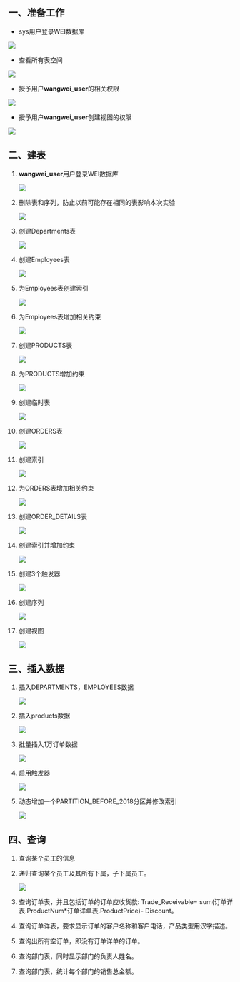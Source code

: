 

## 一、准备工作

- sys用户登录WEI数据库

![](https://raw.githubusercontent.com/GoToThePast/oracle/master/test4/%E7%99%BB%E5%BD%95sys.png)

- 查看所有表空间

![](https://raw.githubusercontent.com/GoToThePast/oracle/master/test4/查看表空间.png)

- 授予用户**wangwei_user**的相关权限

![](https://raw.githubusercontent.com/GoToThePast/oracle/master/test4/授权.png)

- 授予用户**wangwei_user**创建视图的权限

![](https://raw.githubusercontent.com/GoToThePast/oracle/master/test4/创建表空间权限.png)

## 二、建表

1. **wangwei_user**用户登录WEI数据库

   ![](https://raw.githubusercontent.com/GoToThePast/oracle/master/test4/登录2.png)

2. 删除表和序列，防止以前可能存在相同的表影响本次实验

   ![](https://raw.githubusercontent.com/GoToThePast/oracle/master/test4/删除表和序列.png)

3. 创建Departments表

   ![](https://raw.githubusercontent.com/GoToThePast/oracle/master/test4/创建departments表.png)

4. 创建Employees表

   ![](https://raw.githubusercontent.com/GoToThePast/oracle/master/test4/创建Employees表.png)

5. 为Employees表创建索引

   ![](https://raw.githubusercontent.com/GoToThePast/oracle/master/test4/创建索引.png)

6. 为Employees表增加相关约束

   ![](https://raw.githubusercontent.com/GoToThePast/oracle/master/test4/增加约束.png)

7. 创建PRODUCTS表

   ![](https://raw.githubusercontent.com/GoToThePast/oracle/master/test4/创建PRODUCTS表.png)

8. 为PRODUCTS增加约束

   ![](https://raw.githubusercontent.com/GoToThePast/oracle/master/test4/为PRODUCTS增加约束.png)

9. 创建临时表

   ![](https://raw.githubusercontent.com/GoToThePast/oracle/master/test4/创建临时表.png)

10. 创建ORDERS表

    ![](https://raw.githubusercontent.com/GoToThePast/oracle/master/test4/创建ORDERS表.png)

11. 创建索引

    ![](https://raw.githubusercontent.com/GoToThePast/oracle/master/test4/创建索引2.png)

12. 为ORDERS表增加相关约束

    ![](https://raw.githubusercontent.com/GoToThePast/oracle/master/test4/增加约束2.png)

13. 创建ORDER_DETAILS表

    ![](https://raw.githubusercontent.com/GoToThePast/oracle/master/test4/创建ORDER_DETAILS表.png)

14. 创建索引并增加约束

    ![](https://raw.githubusercontent.com/GoToThePast/oracle/master/test4/创建索引并增加约束.png)

15. 创建3个触发器

    ![](https://raw.githubusercontent.com/GoToThePast/oracle/master/test4/创建3个触发器.png)

16. 创建序列

    ![](https://raw.githubusercontent.com/GoToThePast/oracle/master/test4/创建序列.png)

17. 创建视图

    ![](https://raw.githubusercontent.com/GoToThePast/oracle/master/test4/创建视图.png)

## 三、插入数据

1. 插入DEPARTMENTS，EMPLOYEES数据

   ![](https://raw.githubusercontent.com/GoToThePast/oracle/master/test4/插入DEPARTMENTS，EMPLOYEES数据.png)

2. 插入products数据

   ![](https://raw.githubusercontent.com/GoToThePast/oracle/master/test4/插入products数据.png)

3. 批量插入1万订单数据

   ![](https://raw.githubusercontent.com/GoToThePast/oracle/master/test4/批量插入1万订单数据.png)

4. 启用触发器

   ![](https://raw.githubusercontent.com/GoToThePast/oracle/master/test4/启用触发器.png)

5. 动态增加一个PARTITION_BEFORE_2018分区并修改索引

   ![](https://raw.githubusercontent.com/GoToThePast/oracle/master/test4/动态增加分区.png)

## 四、查询

1. 查询某个员工的信息

2. 递归查询某个员工及其所有下属，子下属员工。

   ![](https://raw.githubusercontent.com/GoToThePast/oracle/master/test4/查询2.png)

3. 查询订单表，并且包括订单的订单应收货款: Trade_Receivable= sum(订单详表.ProductNum*订单详单表.ProductPrice)- Discount。

4. 查询订单详表，要求显示订单的客户名称和客户电话，产品类型用汉字描述。

5. 查询出所有空订单，即没有订单详单的订单。

6. 查询部门表，同时显示部门的负责人姓名。

7. 查询部门表，统计每个部门的销售总金额。